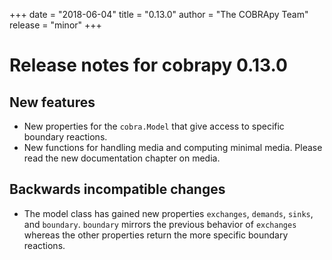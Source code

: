 +++
date = "2018-06-04"
title = "0.13.0"
author = "The COBRApy Team"
release = "minor"
+++

# Release notes for cobrapy 0.13.0

## New features

* New properties for the `cobra.Model` that give access to specific boundary
  reactions.
* New functions for handling media and computing minimal media. Please read the
  new documentation chapter on media.

## Backwards incompatible changes
<!--more-->

* The model class has gained new properties `exchanges`, `demands`,
  `sinks`, and `boundary`. `boundary` mirrors the previous behavior of
  `exchanges` whereas the other properties return the more specific boundary
  reactions.

